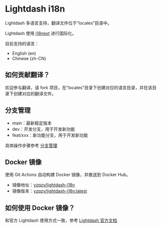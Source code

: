 # Lightdash i18n

Lightdash 多语言支持，翻译文件位于“locales”目录中。

Lightdash 使用 [i18next](https://www.i18next.com/) 进行国际化。

目前支持的语言：

- English (en)
- Chinese (zh-CN)

## 如何贡献翻译？

欢迎参与翻译，请 fork 项目，在“locales”目录下创建对应的语言目录，并在该目录下创建对应的翻译文件。

## 分支管理

- main：最新稳定版本
- dev：开发分支，用于开发新功能
- feat/xxx：新功能分支，用于开发新功能

具体操作步骤参考 [分支管理](/docs/branch-manage.md)

## Docker 镜像

使用 Git Actions 自动构建 Docker 镜像，并推送到 Docker Hub。

- 镜像地址：[yzqzy/lightdash-i18n](https://hub.docker.com/r/yzqzy/lightdash-i18n)
- 镜像版本：[yzqzy/lightdash-i18n:latest](https://hub.docker.com/r/yzqzy/lightdash-i18n/tags)

## 如何使用 Docker 镜像？

和官方 Lightdash 使用方式一致，参考 [Lightdash 官方文档](https://docs.lightdash.com)

